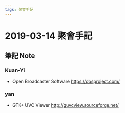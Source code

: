 ```yaml
---
tags: 聚會手記
---
```


2019-03-14 聚會手記
===

筆記 Note
---

### Kuan-Yi
- Open Broadcaster Software
https://obsproject.com/

### yan
- GTK+ UVC Viewer
http://guvcview.sourceforge.net/